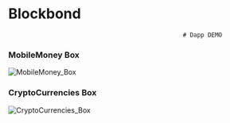 # Blockbond

                                                     # Dapp DEMO

### MobileMoney Box

![MobileMoney_Box](https://user-images.githubusercontent.com/106635369/171306666-88311a96-0693-41fc-b6f9-0c7ef763206a.png)



### CryptoCurrencies Box

![CryptoCurrencies_Box](https://user-images.githubusercontent.com/106635369/171306688-8e09b99b-8fb5-4ba4-953e-0c14afd85146.png)

